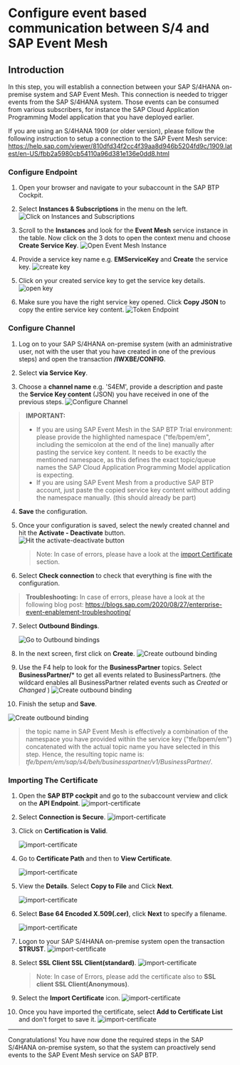 # Configure event based communication between S/4 and SAP Event Mesh
## Introduction

In this step, you will establish a connection between your SAP S/4HANA on-premise system and SAP Event Mesh. This connection is needed to trigger events from the SAP S/4HANA system. Those events can be consumed from various subscribers, for instance the SAP Cloud Application Programming Model application that you have deployed earlier. 

If you are using an S/4HANA 1909 (or older version), please follow the following instruction to setup a connection to the SAP Event Mesh service: https://help.sap.com/viewer/810dfd34f2cc4f39aa8d946b5204fd9c/1909.latest/en-US/fbb2a5980cb54110a96d381e136e0dd8.html

### Configure Endpoint

1. Open your browser and navigate to your subaccount in the SAP BTP Cockpit. 
2. Select **Instances & Subscriptions** in the menu on the left.
   ![Click on Instances and Subscriptions](./images/instances.png)

3. Scroll to the **Instances** and look for the **Event Mesh** service instance in the table. Now click on the 3 dots to open the context menu and choose **Create Service Key**.
   ![Open Event Mesh Instance](./images/service-key-creation.png)

4. Provide a service key name e.g. **EMServiceKey** and **Create** the service key.
   ![create key](./images/EventBased2.png)

5. Click on your created service key to get the service key details.
   ![open key](./images/open-servicekey.png)

6. Make sure you have the right service key opened. Click **Copy JSON** to copy the entire service key content. 
   ![Token Endpoint](./images/copy-key-json.png)
 
 ### Configure Channel

1. Log on to your SAP S/4HANA on-premise system (with an administrative user, not with the user that you have created in one of the previous steps) and open the transaction **/IWXBE/CONFIG**.
2. Select **via Service Key**.

3. Choose a **channel name** e.g. 'S4EM', provide a description and paste the **Service Key content** (JSON) you have received in one of the previous steps. 
   ![Configure Channel](./images/eventmesh-trial.png)
> **IMPORTANT:** 
>
> - If you are using SAP Event Mesh in the SAP BTP Trial environment: please provide the highlighted namespace ("tfe/bpem/em", including the semicolon at the end of the line) manually after pasting the service key content. It needs to be exactly the mentioned namespace, as this defines the exact topic/queue names the SAP Cloud Application Programming Model application is expecting.
> - If you are using SAP Event Mesh from a productive SAP BTP account, just paste the copied service key content without adding the namespace manually. (this should already be part)

4. **Save** the configuration.

5. Once your configuration is saved, select the newly created channel and hit the **Activate - Deactivate** button.
   ![Hit the activate-deactivate button](./images/activate_channel.png) 
   
   > Note: In case of errors, please have a look at the [import Certificate](#importing-the-certificate) section.

6. Select **Check connection** to check that everything is fine with the configuration.
> **Troubleshooting:** In case of errors, please have a look at the following blog post: https://blogs.sap.com/2020/08/27/enterprise-event-enablement-troubleshooting/

7. Select **Outbound Bindings**.
   
   ![Go to Outbound bindings](./images/outbound-bindings.png) 

2. In the next screen, first click on **Create**.
   ![Create outbound binding](./images/create-outbound-binding.png) 

 3.  Use the F4 help to look for the **BusinessPartner** topics. Select **BusinessPartner/*** to get all events related to BusinessPartners. (the wildcard enables all BusinessPartner related events such as *Created* or *Changed* )
   ![Create outbound binding](./images/topic-filter.png) 

3.  Finish the setup and **Save**. 
   
   ![Create outbound binding](./images/finish-outbound-binding.png) 

> the topic name in SAP Event Mesh is effectively a combination of the namespace you have provided within the service key ("tfe/bpem/em") concatenated with the actual topic name you have selected in this step. Hence, the resulting topic name is: *tfe/bpem/em/sap/s4/beh/businesspartner/v1/BusinessPartner/*. 
### Importing The Certificate 

1. Open the **SAP BTP cockpit** and go to the subaccount verview and click on the **API Endpoint**.
   ![import-certificate](./images/importCertificate1.png)

2. Select **Connection is Secure**.
   ![import-certificate](./images/importCertificate2.png)

3. Click on **Certification is Valid**.

   ![import-certificate](./images/importCertificate3.png)

4. Go to **Certificate Path** and then to **View Certificate**.

   ![import-certificate](./images/importCertificate4.png)

5. View the **Details**. Select **Copy to File** and Click **Next**.

   ![import-certificate](./images/importCertificate5.png)

6. Select **Base 64 Encoded X.509(.cer)**, click **Next** to specify a filename.

   ![import-certificate](./images/importCertificate6.png)

7. Logon to your SAP S/4HANA on-premise system open the transaction **STRUST**. 
   ![import-certificate](./images/importCertificate7.png)

8. Select **SSL Client SSL Client(standard)**.
   ![import-certificate](./images/importCertificate8.png)
   > Note: In case of Errors, please add the certificate also to **SSL client SSL Client(Anonymous)**.

10. Select the **Import Certificate** icon.
   ![import-certificate](./images/importCertificate9.png)

11. Once you have imported the certificate, select **Add to Certificate List** and don't forget to save it.
   ![import-certificate](./images/importCertificate10.png)

--- 

Congratulations! You have now done the required steps in the SAP S/4HANA on-premise system, so that the system can proactively send events to the SAP Event Mesh service on SAP BTP. 
